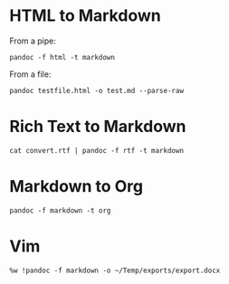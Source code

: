 # HTML to Markdown

From a pipe:

	pandoc -f html -t markdown

From a file:

	pandoc testfile.html -o test.md --parse-raw

# Rich Text to Markdown

    cat convert.rtf | pandoc -f rtf -t markdown

# Markdown to Org

	pandoc -f markdown -t org

# Vim

    %w !pandoc -f markdown -o ~/Temp/exports/export.docx
